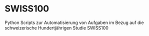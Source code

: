 # SWISS100
Python Scripts zur Automatisierung von Aufgaben im Bezug auf die schweizerische Hundertjährigen Studie SWISS100  
